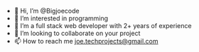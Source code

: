 - 👋 Hi, I’m @Bigjoecode
- 👀 I’m interested in programming
- 🌱 I’m a full stack web developer with 2+ years of experience
- 💞️ I’m looking to collaborate on your project
- 📫 How to reach me joe.techprojects@gmail.com

<!---
Bigjoecode/Bigjoecode is a ✨ special ✨ repository because its `README.md` (this file) appears on your GitHub profile.
You can click the Preview link to take a look at your changes.
--->

